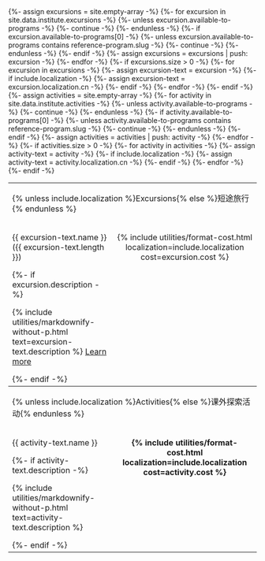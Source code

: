 <table>
{%- assign excursions = site.empty-array -%}
{%- for excursion in site.data.institute.excursions -%}
    {%- unless excursion.available-to-programs -%}
        {%- continue -%}
    {%- endunless -%}
    {%- if excursion.available-to-programs[0] -%}
        {%- unless excursion.available-to-programs contains reference-program.slug -%}
            {%- continue -%}
        {%- endunless -%}
    {%- endif -%}
    {%- assign excursions = excursions | push: excursion -%}
{%- endfor -%}
{%- if excursions.size > 0 -%}
    <tbody>
        <tr class="header"><td colspan="2"><p>{% unless include.localization %}Excursions{% else %}短途旅行{% endunless %}</p></td></tr>
    {%- for excursion in excursions -%}
        {%- assign excursion-text = excursion -%}
        {%- if include.localization -%}
            {%- assign excursion-text = excursion.localization.cn -%}
        {%- endif -%}
        <tr>
            <td>
                <p class="name">{{ excursion-text.name }} ({{ excursion-text.length }})</p>
                {%- if excursion.description -%}
                <p class="description">{% include utilities/markdownify-without-p.html text=excursion-text.description %} <a href="{{ site.baseurl }}{% link activities.md %}#{{ excursion-text.name | downcase }}">Learn more</a></p>
                {%- endif -%}
            </td><td class="cost" align="center" valign="top"><p>{% include utilities/format-cost.html localization=include.localization cost=excursion.cost %}</p></td>
        </tr>
    {%- endfor -%}
    </tbody>
{%- endif -%}
{%- assign activities = site.empty-array -%}
{%- for activity in site.data.institute.activities -%}
    {%- unless activity.available-to-programs -%}
        {%- continue -%}
    {%- endunless -%}
    {%- if activity.available-to-programs[0] -%}
        {%- unless activity.available-to-programs contains reference-program.slug -%}
            {%- continue -%}
        {%- endunless -%}
    {%- endif -%}
    {%- assign activities = activities | push: activity -%}
{%- endfor -%}
{%- if activities.size > 0 -%}
    <tbody>
        <tr class="header"><td colspan="2"><p>{% unless include.localization %}Activities{% else %}课外探索活动{% endunless %}</p></td></tr>
    {%- for activity in activities -%}
        {%- assign activity-text = activity -%}
        {%- if include.localization -%}
            {%- assign activity-text = activity.localization.cn -%}
        {%- endif -%}
        <tr>
            <td>
                <p class="name">{{ activity-text.name }}</p>
                {%- if activity-text.description -%}
                <p class="description">{% include utilities/markdownify-without-p.html text=activity-text.description %}</p>
                {%- endif -%}
            </td>
            <td class="cost" align="center" valign="top"><p><strong>{% include utilities/format-cost.html localization=include.localization cost=activity.cost %}</strong></p></td></tr>
    {%- endfor -%}
    </tbody>
{%- endif -%}
</table>